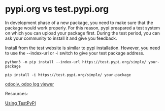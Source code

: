 # pypi.org vs test.pypi.org

In development phase of a new package, you need to make sure that the package would work properly.
For this reason, pypi preapared a test system on which you can upload your package first.
During the test period, you can ask your community to install it and give you feedback.

Install from the test website is similar to pypi installation. However, you need to use the --index-url or -i switch to give your test package address.

`python3 -m pip install --index-url https://test.pypi.org/simple/ your-package`

`pip install -i https://test.pypi.org/simple/ your-package`

[odoolv, odoo log viewer ](https://test.pypi.org/project/odoolv/)




Resources:

[Using TestPyPI](https://packaging.python.org/en/latest/guides/using-testpypi/)

